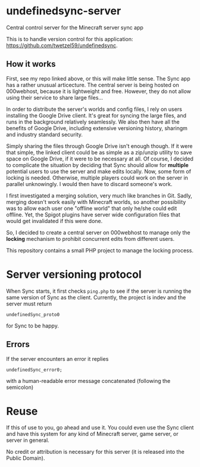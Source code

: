 # undefinedsync-server
Central control server for the Minecraft server sync app

This is to handle version control for this application: https://github.com/twetzel59/undefinedsync.

## How it works

First, see my repo linked above, or this will make little sense.
The Sync app has a rather unusual articecture. The central server is being hosted on 000webhost, because it is lightweight and free. However, they do not allow using their service to share large files...

In order to distribute the server's worlds and config files, I rely on users installing the Google Drive client. It's great for syncing the large files, and runs in the background relatively seamlessly. We also then have all the benefits of Google Drive, including extensive versioning history, sharingm and industry standard security.

Simply sharing the files through Google Drive isn't enough though. If it were that simple, the linked client could be as simple as a zip/unzip utility to save space on Google Drive, if it were to be necessary at all. Of course, I decided to complicate the situation by deciding that Sync should allow for **multiple** potential users to use the server and make edits locally. Now, some form of locking is needed. Otherwise, multiple players could work on the server in parallel unknowingly. I would then have to discard someone's work.

I first investigated a merging solution, very much like branches in Git. Sadly, merging doesn't work easily with Minecraft worlds, so another possibility was to allow each user one "offline world" that only he/she could edit offline. Yet, the Spigot plugins have server wide configuration files that would get invalidated if this were done.

So, I decided to create a central server on 000webhost to manage only the **locking** mechanism to prohibit concurrent edits from different users.

This repository contains a small PHP project to manage the locking process.

# Server versioning protocol
When Sync starts, it first checks ``ping.php`` to see if the server is running the same version of Sync as the client.
Currently, the project is indev and the server must return
```
undefinedSync_proto0
```

for Sync to be happy.

## Errors

If the server encounters an error it replies
```
undefinedSync_error0;
```
with a human-readable error message concatenated (following the semicolon)

# Reuse

If this of use to you, go ahead and use it. You could even use the Sync client and have this system for any kind of Minecraft server, game server, or server in general.

No credit or attribution is necessary for this server (it is released into the Public Domain).
